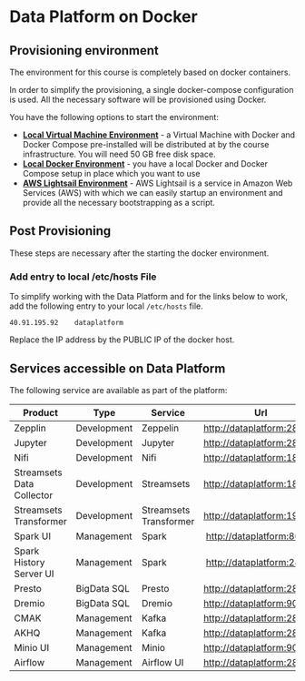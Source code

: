 # Data Platform on Docker

## Provisioning environment
The environment for this course is completely based on docker containers. 

In order to simplify the provisioning, a single docker-compose configuration is used. All the necessary software will be provisioned using Docker. 

You have the following options to start the environment:

 * [**Local Virtual Machine Environment**](./LocalVirtualMachine.md) - a Virtual Machine with Docker and Docker Compose pre-installed will be distributed at by the course infrastructure. You will need 50 GB free disk space.
 * [**Local Docker Environment**](./LocalDocker.md) - you have a local Docker and Docker Compose setup in place which you want to use
 * [**AWS Lightsail Environment**](./Lightsail.md) - AWS Lightsail is a service in Amazon Web Services (AWS) with which we can easily startup an environment and provide all the necessary bootstrapping as a script.


## Post Provisioning

These steps are necessary after the starting the docker environment. 

### Add entry to local /etc/hosts File
To simplify working with the Data Platform and for the links below to work, add the following entry to your local `/etc/hosts` file. 

```
40.91.195.92	dataplatform
```

Replace the IP address by the PUBLIC IP of the docker host. 

## Services accessible on Data Platform
The following service are available as part of the platform:

Product | Type | Service | Url | Url (local)
------|------| --------| ----- | ----------
Zepplin | Development | Zeppelin | <http://dataplatform:28080> | <http://localhost:28080>
Jupyter | Development | Jupyter | <http://dataplatform:28888> | <http://localhost:28888>
Nifi | Development | Nifi | <http://dataplatform:18080> | <http://localhost:18080/>
Streamsets Data Collector | Development | Streamsets | <http://dataplatform:18630> | <http://localhost:18630/>
Streamsets Transformer | Development | Streamsets Transformer | <http://dataplatform:19630> | <http://localhost:19630/>
Spark UI | Management  | Spark | <http://dataplatform:8080> | <http://localhost:8080>
Spark History Server UI | Management | Spark | <http://dataplatform:28117> | <http://localhost:28117>
Presto | BigData SQL | Presto | <http://dataplatform:28081>| <http://localhost:28081>
Dremio | BigData SQL | Dremio | <http://dataplatform:9047>| <http://localhost:9047>
CMAK | Management | Kafka | <http://dataplatform:28104>| <http://localhost:28104>
AKHQ | Management | Kafka | <http://dataplatform:28107>| <http://localhost:28107>
Minio UI | Management | Minio | <http://dataplatform:9000>| <http://localhost:9000>
Airflow | Management | Airflow UI | <http://dataplatform:28139>| <http://localhost:28139>

